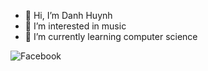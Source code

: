 - 👋 Hi, I’m Danh Huynh
- 👀 I’m interested in music
- 🌱 I’m currently learning computer science

<img alt="Facebook" src="https://img.shields.io/badge/Facebook-%231877F2.svg?style=for-the-badge&logo=Facebook&logoColor=white"/>
<!---
danhhuynh25029/danhhuynh25029 is a ✨ special ✨ repository because its `README.md` (this file) appears on your GitHub profile.
You can click the Preview link to take a look at your changes.
--->
